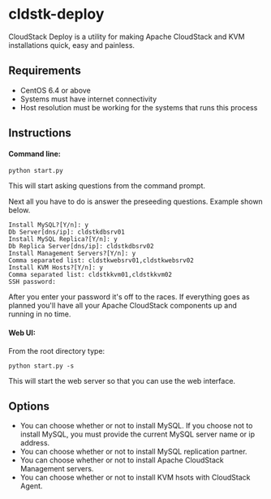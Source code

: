 cldstk-deploy
=============

CloudStack Deploy is a utility for making Apache CloudStack and KVM  installations quick, easy and painless.

## Requirements

- CentOS 6.4 or above
- Systems must have internet connectivity
- Host resolution must be working for the systems that runs this process

## Instructions

#### Command line:

    python start.py
    
This will start asking questions from the command prompt.

Next all you have to do is answer the preseeding questions. Example shown below.

    Install MySQL?[Y/n]: y
    Db Server[dns/ip]: cldstkdbsrv01
    Install MySQL Replica?[Y/n]: y
    Db Replica Server[dns/ip]: cldstkdbsrv02
    Install Management Servers?[Y/n]: y
    Comma separated list: cldstkwebsrv01,cldstkwebsrv02 
    Install KVM Hosts?[Y/n]: y
    Comma separated list: cldstkkvm01,cldstkkvm02
    SSH password:
    
After you enter your password it's off to the races. If everything goes as planned you'll have all your Apache CloudStack components up and running in no time.

#### Web UI:

From the root directory type:

    python start.py -s

This will start the web server so that you can use the web interface.


## Options

- You can choose whether or not to install MySQL. If you choose not to install MySQL, you must provide the current MySQL server name or ip address.
- You can choose whether or not to install MySQL replication partner.
- You can choose whether or not to install Apache CloudStack Management servers.
- You can choose whether or not to install KVM hsots with CloudStack Agent.

